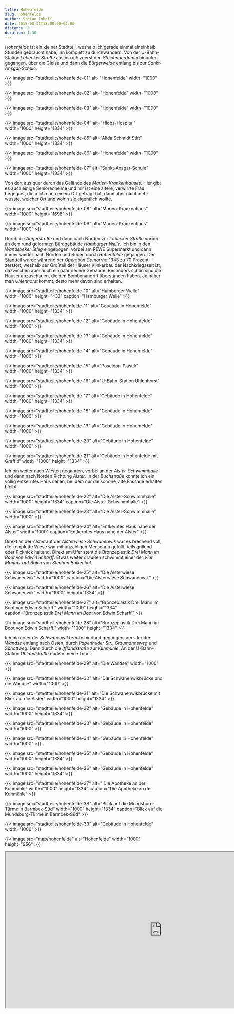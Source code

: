 ```yaml
---
title: Hohenfelde
slug: hohenfelde
author: Stefan Imhoff
date: 2015-08-21T18:00:00+02:00
distance: 6
duration: 1:30
---
```


*Hohenfelde* ist ein kleiner Stadtteil, weshalb ich gerade einmal eineinhalb Stunden gebraucht habe, ihn komplett zu durchwandern. Von der U-Bahn-Station *Lübecker Straße* aus bin ich zuerst den *Steinhauerdamm* hinunter gegangen, über die Gleise und dann die *Bürgerweide* entlang bis zur *Sankt-Ansgar-Schule*.

{{< image src="stadtteile/hohenfelde-01" alt="Hohenfelde" width="1000" >}}

{{< image src="stadtteile/hohenfelde-02" alt="Hohenfelde" width="1000" >}}

{{< image src="stadtteile/hohenfelde-03" alt="Hohenfelde" width="1000" >}}

{{< image src="stadtteile/hohenfelde-04" alt="Hiobs-Hospital" width="1000" height="1334" >}}

{{< image src="stadtteile/hohenfelde-05" alt="Alida Schmidt Stift" width="1000" height="1334" >}}

{{< image src="stadtteile/hohenfelde-06" alt="Hohenfelde" width="1000" >}}

{{< image src="stadtteile/hohenfelde-07" alt="Sankt-Ansgar-Schule" width="1000" height="1334" >}}

Von dort aus quer durch das Gelände des *Marien-Krankenhauses*. Hier gibt es auch einige Seniorenheime und mir ist eine ältere, verwirrte Frau begegnet, die mich nach einem Ort gefragt hat, dann aber nicht mehr wusste, welcher Ort und wohin sie eigentlich wollte.

{{< image src="stadtteile/hohenfelde-08" alt="Marien-Krankenhaus" width="1000" height="1698" >}}

{{< image src="stadtteile/hohenfelde-09" alt="Marien-Krankenhaus" width="1000" >}}

Durch die *Angerstraße* und dann nach Norden zur *Lübecker Straße* vorbei an dem rund geformten Bürogebäude *Hamburger Welle*. Ich bin in den *Wandsbeker Stieg* eingebogen, vorbei am REWE Supermarkt und dann immer wieder nach Norden und Süden durch *Hohenfelde* gegangen. Der Stadtteil wurde während der *Operation Gomorrha* 1943 zu 70 Prozent zerstört, weshalb der Großteil der Häuser Klinkerbau der Nachkriegszeit ist, dazwischen aber auch ein paar neuere Gebäude. Besonders schön sind die Häuser anzuschauen, die den Bombenangriff überstanden haben. Je näher man *Uhlenhorst* kommt, desto mehr davon sind erhalten.

{{< image src="stadtteile/hohenfelde-10" alt="Hamburger Welle" width="1000" height="433" caption="Hamburger Welle" >}}

{{< image src="stadtteile/hohenfelde-11" alt="Gebäude in Hohenfelde" width="1000" height="1334" >}}

{{< image src="stadtteile/hohenfelde-12" alt="Gebäude in Hohenfelde" width="1000" >}}

{{< image src="stadtteile/hohenfelde-13" alt="Gebäude in Hohenfelde" width="1000" height="1334" >}}

{{< image src="stadtteile/hohenfelde-14" alt="Gebäude in Hohenfelde" width="1000" >}}

{{< image src="stadtteile/hohenfelde-15" alt="Poseidon-Plastik" width="1000" height="1334" >}}

{{< image src="stadtteile/hohenfelde-16" alt="U-Bahn-Station Uhlenhorst" width="1000" >}}

{{< image src="stadtteile/hohenfelde-17" alt="Gebäude in Hohenfelde" width="1000" height="1334" >}}

{{< image src="stadtteile/hohenfelde-18" alt="Gebäude in Hohenfelde" width="1000" >}}

{{< image src="stadtteile/hohenfelde-19" alt="Gebäude in Hohenfelde" width="1000" >}}

{{< image src="stadtteile/hohenfelde-20" alt="Gebäude in Hohenfelde" width="1000" >}}

{{< image src="stadtteile/hohenfelde-21" alt="Gebäude in Hohenfelde mit Graffiti" width="1000" height="1334" >}}

Ich bin weiter nach Westen gegangen, vorbei an der *Alster-Schwimmhalle* und dann nach Norden Richtung *Alster*. In der *Buchstraße* konnte ich ein völlig entkerntes Haus sehen, bei dem nur die schöne, alte Fassade erhalten bleibt.

{{< image src="stadtteile/hohenfelde-22" alt="Die Alster-Schwimmhalle" width="1000" height="1334" caption="Die Alster-Schwimmhalle" >}}

{{< image src="stadtteile/hohenfelde-23" alt="Die Alster-Schwimmhalle" width="1000" >}}

{{< image src="stadtteile/hohenfelde-24" alt="Entkerntes Haus nahe der Alster" width="1000" caption="Entkerntes Haus nahe der Alster" >}}

Direkt an der *Alster* auf der *Alsterwiese Schwanenwik* war es brechend voll, die komplette Wiese war mit unzähligen Menschen gefüllt, teils grillend oder Picknick haltend. Direkt am Ufer steht die Bronzeplastik *Drei Mann im Boot* von *Edwin Scharff*. Etwas weiter draußen schwimmt einer der *Vier Männer auf Bojen* von *Stephan Balkenhol*.

{{< image src="stadtteile/hohenfelde-25" alt="Die Alsterwiese Schwanenwik" width="1000" caption="Die Alsterwiese Schwanenwik" >}}

{{< image src="stadtteile/hohenfelde-26" alt="Die Alsterwiese Schwanenwik" width="1000" height="1334" >}}

{{< image src="stadtteile/hohenfelde-27" alt="Bronzeplastik Drei Mann im Boot von Edwin Scharff." width="1000" height="1334" caption="Bronzeplastik <em>Drei Mann im Boot</em> von Edwin Scharff." >}}

{{< image src="stadtteile/hohenfelde-28" alt="Bronzeplastik Drei Mann im Boot von Edwin Scharff." width="1000" height="1334" >}}

Ich bin unter der *Schwanenwikbrücke* hindurchgegangen, am Ufer der *Wandse* entlang nach Osten, durch *Papenhuder Str.*, *Graumannsweg* und *Schottweg*. Dann durch die *Ifflandstraße* zur *Kuhmühle*. An der U-Bahn-Station *Uhlandstraße* endete meine Tour.

{{< image src="stadtteile/hohenfelde-29" alt="Die Wandse" width="1000" >}}

{{< image src="stadtteile/hohenfelde-30" alt="Die Schwanenwikbrücke und die Wandse" width="1000" >}}

{{< image src="stadtteile/hohenfelde-31" alt="Die Schwanenwikbrücke mit Blick auf die Alster" width="1000" height="1334" >}}

{{< image src="stadtteile/hohenfelde-32" alt="Gebäude in Hohenfelde" width="1000" height="1334" >}}

{{< image src="stadtteile/hohenfelde-33" alt="Gebäude in Hohenfelde" width="1000" >}}

{{< image src="stadtteile/hohenfelde-34" alt="Gebäude in Hohenfelde" width="1000" >}}

{{< image src="stadtteile/hohenfelde-35" alt="Gebäude in Hohenfelde" width="1000" height="1334" >}}

{{< image src="stadtteile/hohenfelde-36" alt="Gebäude in Hohenfelde" width="1000" height="1334" >}}

{{< image src="stadtteile/hohenfelde-37" alt=" Die Apotheke an der Kuhmühle" width="1000" height="1334" caption="Die Apotheke an der Kuhmühle" >}}

{{< image src="stadtteile/hohenfelde-38" alt="Blick auf die Mundsburg-Türme in Barmbek-Süd" width="1000" height="1334" caption="Blick auf die Mundsburg-Türme in Barmbek-Süd" >}}

{{< image src="stadtteile/hohenfelde-39" alt="Gebäude in Hohenfelde" width="1000" >}}

{{< image src="map/hohenfelde" alt="Hohenfelde" width="1000" height="956" >}}

<iframe class="map" src="https://www.google.com/maps/d/u/0/embed?mid=1rW1Yd6AvY-Fq5uKXtx_EOmvdBnY" width="1000" height="500"></iframe>
